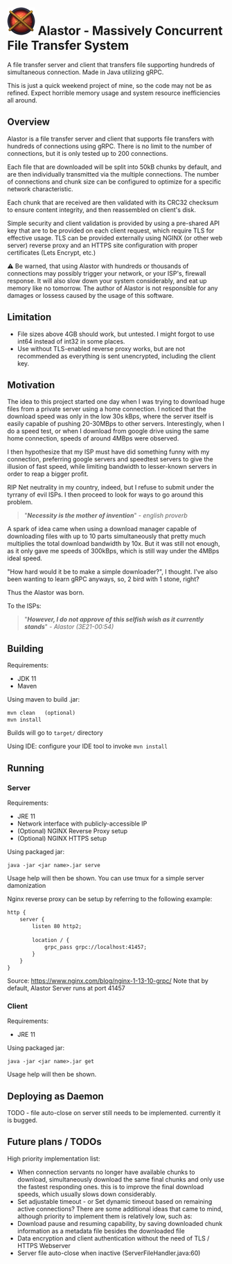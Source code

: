
# ![Alastor-logo](Alastor.png?raw=true)  Alastor - Massively Concurrent File Transfer System

A file transfer server and client that transfers file supporting hundreds of simultaneous connection. Made in Java utilizing gRPC.

This is just a quick weekend project of mine, so the code may not be as refined. Expect horrible memory usage and system resource inefficiencies all around.

## Overview

Alastor is a file transfer server and client that supports file transfers with hundreds of connections using gRPC. There is no limit to the number of connections, but it is only tested up to 200 connections.

Each file that are downloaded will be split into 50kB chunks by default, and are then individually transmitted via the multiple connections. The number of connections and chunk size can be configured to optimize for a specific network characteristic.

Each chunk that are received are then validated with its CRC32 checksum to ensure content integrity, and then reassembled on client's disk.

Simple security and client validation is provided by using a pre-shared API key that are to be provided on each client request, which require TLS for effective usage. TLS can be provided externally using NGINX (or other web server) reverse proxy and an HTTPS site configuration with proper certificates (Lets Encrypt, etc.)

:warning: Be warned, that using Alastor with hundreds or thousands of connections may possibly trigger your network, or your ISP's, firewall response. It will also slow down your system considerably, and eat up memory like no tomorrow. The author of Alastor is not responsible for any damages or lossess caused by the usage of this software.

## Limitation

- File sizes above 4GB should work, but untested. I might forgot to use int64 instead of int32 in some places.
- Use without TLS-enabled reverse proxy works, but are not recommended as everything is sent unencrypted, including the client key.


## Motivation

The idea to this project started one day when I was trying to download huge files from a private server using a home connection. I noticed that the download speed was only in the low 30s kBps, where the server itself is easily capable of pushing 20-30MBps to other servers. Interestingly, when I do a speed test, or when I download from google drive using the same home connection, speeds of around 4MBps were observed.

I then hypothesize that my ISP must have did something funny with my connection, preferring google servers and speedtest servers to give the illusion of fast speed, while limiting bandwidth to lesser-known servers in order to reap a bigger profit.

RIP Net neutrality in my country, indeed, but I refuse to submit under the tyrrany of evil ISPs. I then proceed to look for ways to go around this problem.

> "***Necessity is the mother of invention***"  - *english proverb*

A spark of idea came when using a download manager capable of downloading files with up to 10 parts simultaneously that pretty much multiplies the total download bandwidth by 10x. But it was still not enough, as it only gave me speeds of 300kBps, which is still way under the 4MBps ideal speed.

"How hard would it be to make a simple downloader?", I thought. I've also been wanting to learn gRPC anyways, so, 2 bird with 1 stone, right?

Thus the Alastor was born.

To the ISPs:
> "***However, I do not approve of this selfish wish as it currently stands***" - *Alastor (3E21-00:54)*

## Building

Requirements:
- JDK 11
- Maven

Using maven to build .jar:
```
mvn clean   (optional)
mvn install
```

Builds will go to `target/` directory

Using IDE: configure your IDE tool to invoke `mvn install`

## Running

### Server

Requirements:
- JRE 11
- Network interface with publicly-accessible IP
- (Optional) NGINX Reverse Proxy setup
- (Optional) NGINX HTTPS setup

Using packaged jar:
```
java -jar <jar name>.jar serve
```
Usage help will then be shown. You can use tmux for a simple server damonization

Nginx reverse proxy can be setup by referring to the following example:
```
http {
    server {
        listen 80 http2;

        location / {
            grpc_pass grpc://localhost:41457;
        }
    }
}
```
Source: https://www.nginx.com/blog/nginx-1-13-10-grpc/
Note that by default, Alastor Server runs at port 41457

### Client

Requirements:
- JRE 11

Using packaged jar:
```
java -jar <jar name>.jar get
```

Usage help will then be shown.

## Deploying as Daemon 

TODO - file auto-close on server still needs to be implemented. currently it is bugged.

## Future plans / TODOs
High priority implementation list:
- When connection servants no longer have available chunks to download, simultaneously download the same final chunks and only use the fastest responding ones.
  this is to improve the final download speeds, which usually slows down considerably.
- Set adjustable timeout - or Set dynamic timeout based on remaining active connections?
There are some additional ideas that came to mind, although priority to implement them is relatively low, such as:
- Download pause and resuming capability, by saving downloaded chunk information as a metadata file besides the downloaded file
- Data encryption and client authentication without the need of TLS / HTTPS Webserver
- Server file auto-close when inactive (ServerFileHandler.java:60)
